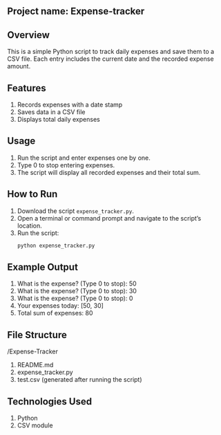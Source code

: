 ## Project name: Expense-tracker
## Overview
This is a simple Python script to track daily expenses and save them to a CSV file. Each entry includes the current date and the recorded expense amount.


## Features
1. Records expenses with a date stamp
2. Saves data in a CSV file
3. Displays total daily expenses


## Usage
1. Run the script and enter expenses one by one.
2. Type 0 to stop entering expenses.
3. The script will display all recorded expenses and their total sum.


## How to Run
1. Download the script `expense_tracker.py`.
2. Open a terminal or command prompt and navigate to the script’s location.
3. Run the script:
   ```bash
   python expense_tracker.py


## Example Output
1. What is the expense? (Type 0 to stop): 50
2. What is the expense? (Type 0 to stop): 30
3. What is the expense? (Type 0 to stop): 0
4. Your expenses today: [50, 30]
5. Total sum of expenses: 80


## File Structure
/Expense-Tracker
1. README.md
2. expense_tracker.py
3. test.csv (generated after running the script)


## Technologies Used
1. Python
2. CSV module
